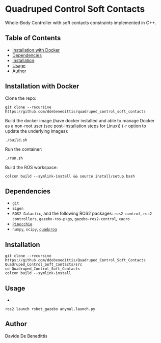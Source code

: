 # Quadruped Control Soft Contacts

Whole-Body Controller with soft contacts constraints implemented in C++.

## Table of Contents
- [Installation with Docker](#installation-with-docker)
- [Dependencies](#dependencies)
- [Installation](#installation)
- [Usage](#usage)
- [Author](#author)

## Installation with Docker
Clone the repo:
```shell
git clone --recursive https://github.com/ddebenedittis/quadruped_control_soft_contacts
```
Build the docker image (have docker installed and able to manage Docker as a non-root user (see post-installation steps for Linux)) (-r option to update the underlying images):
```shell
./build.sh
```
Run the container:
```shell
./run.sh
```
Build the ROS workspace:
```shell
colcon build --symlink-install && source install/setup.bash
```

## Dependencies

- `git`
- `Eigen`
- `ROS2 Galactic`, and the following ROS2 packages: `ros2-control`, `ros2-controllers`, `gazebo-ros-pkgs`, `gazebo-ros2-control`, `xacro`
- [`Pinocchio`](https://github.com/stack-of-tasks/pinocchio)
- `numpy`, `scipy`, [`quadprog`](https://github.com/quadprog/quadprog)

## Installation
```shell
git clone --recursive https://github.com/ddebenedittis/Quadruped_Control_Soft_Contacts Quadruped_Control_Soft_Contacts/src
cd Quadruped_Control_Soft_Contacts
colcon build --symlink-install
```

## Usage
- 
```shell
ros2 launch robot_gazebo anymal.launch.py
```

## Author
Davide De Benedittis